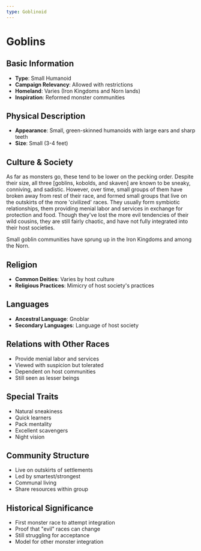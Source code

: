 ```yaml
---
type: Goblinoid
---
```


# Goblins

## Basic Information
- **Type**: Small Humanoid
- **Campaign Relevancy**: Allowed with restrictions
- **Homeland**: Varies (Iron Kingdoms and Norn lands)
- **Inspiration**: Reformed monster communities

## Physical Description
- **Appearance**: Small, green-skinned humanoids with large ears and sharp teeth
- **Size**: Small (3-4 feet)

## Culture & Society
As far as monsters go, these tend to be lower on the pecking order. Despite their size, all three [goblins, kobolds, and skaven] are known to be sneaky, conniving, and sadistic. However, over time, small groups of them have broken away from rest of their race, and formed small groups that live on the outskirts of the more 'civilized' races. They usually form symbiotic relationships, them providing menial labor and services in exchange for protection and food. Though they've lost the more evil tendencies of their wild cousins, they are still fairly chaotic, and have not fully integrated into their host societies.

Small goblin communities have sprung up in the Iron Kingdoms and among the Norn.

## Religion
- **Common Deities**: Varies by host culture
- **Religious Practices**: Mimicry of host society's practices

## Languages
- **Ancestral Language**: Gnoblar
- **Secondary Languages**: Language of host society

## Relations with Other Races
- Provide menial labor and services
- Viewed with suspicion but tolerated
- Dependent on host communities
- Still seen as lesser beings

## Special Traits
- Natural sneakiness
- Quick learners
- Pack mentality
- Excellent scavengers
- Night vision

## Community Structure
- Live on outskirts of settlements
- Led by smartest/strongest
- Communal living
- Share resources within group

## Historical Significance
- First monster race to attempt integration
- Proof that "evil" races can change
- Still struggling for acceptance
- Model for other monster integration